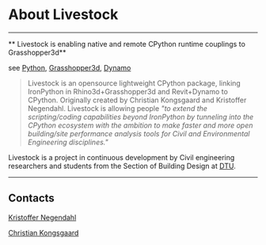 # About Livestock
----
** Livestock is enabling native and remote CPython runtime couplings to Grasshopper3d**

see [Python](https://www.python.org/), [Grasshopper3d](http://www.grasshopper3d.com/), [Dynamo](http://dynamobim.org/)

> Livestock is an opensource lightweight CPython package, linking IronPython in Rhino3d+Grasshopper3d and Revit+Dynamo to CPython. Originally created by Christian Kongsgaard and Kristoffer Negendahl. Livestock is allowing people *"to extend the scripting/coding capabilities beyond IronPython by tunneling into the CPython ecosystem with the ambition to make faster and more open building/site performance analysis tools for Civil and Environmental Engineering disciplines."*

Livestock is a project in continuous development by Civil engineering researchers and students from the Section of Building Design at [DTU](http://www.bygningsdesign.byg.dtu.dk/english). 

----
## Contacts

[Kristoffer Negendahl](krnj@byg.dtu.dk)

[Christian Kongsgaard](ocni@byg.dtu.dk)
